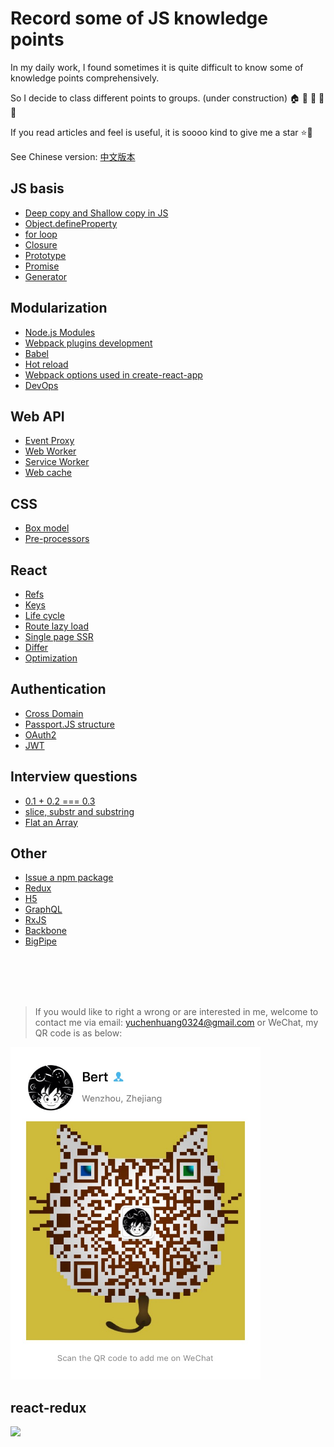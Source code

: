 # Record some of JS knowledge points

In my daily work, I found sometimes it is quite difficult to know some of knowledge points comprehensively.

So I decide to class different points to groups. (under construction) 🏠 🏡 🏫 🏢 🏣 

If you read articles and feel is useful, it is soooo kind to give me a star :star::star2:

See Chinese version: [中文版本](/v-cn/README.md)

## JS basis

* [Deep copy and Shallow copy in JS](/js_basis/object_copy.md)
* [Object.defineProperty](/js_basis/object_defineproperty.md)
* [for loop](/js_basis/for_loop.md)
* [Closure](/js_basis/closure.md)
* [Prototype]()
* [Promise](/js_basis/promise.md)
* [Generator](/js_basis/generator.md)

## Modularization

* [Node.js Modules](/modularization/node_mo.md)
* [Webpack plugins development](/modularization/webpack_structure.md)
* [Babel](/modularization/babel.md)
* [Hot reload](/modularization/hot_reload.md)
* [Webpack options used in create-react-app](/modularization/webpack_options.md)
* [DevOps]()

## Web API

* [Event Proxy](/web_api/events_proxy.md)
* [Web Worker](/web_api/web_worker.md)
* [Service Worker](/web_api/service_worker.md)
* [Web cache](/web_api/web_cache.md)

## CSS

* [Box model]()
* [Pre-processors]()

## React

* [Refs](/react/refs.md)
* [Keys](/react/keys.md)
* [Life cycle](/react/life_cycle.md)
* [Route lazy load](/react/lazy_load.md)
* [Single page SSR](/react/ssr.md)
* [Differ]()
* [Optimization]()

## Authentication

* [Cross Domain](/authentication/cross_domain.md)
* [Passport.JS structure](/authentication/passport.md)
* [OAuth2]()
* [JWT]()

## Interview questions

* [0.1 + 0.2 === 0.3](/interview/epsilon.md)
* [slice, substr and substring](/interview/string_process.md)
* [Flat an Array](/interview/flat_array.md)

## Other

* [Issue a npm package](/other/npm_issue.md)
* [Redux](/other/redux.md)
* [H5]()
* [GraphQL]()
* [RxJS]()
* [Backbone]()
* [BigPipe]()

<br />
<br />
<br />
<br />

> If you would like to right a wrong or are interested in me, welcome to contact me via email: yuchenhuang0324@gmail.com or WeChat, my QR code is as below:

<img src="assets/qr_code.jpeg" width="400"/>


## react-redux

<img src="../assets/react_redux.png" width="600"/>


